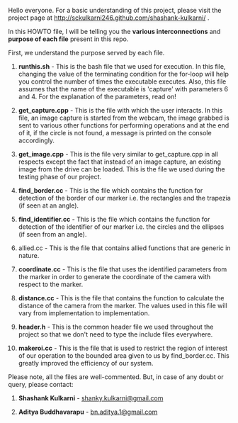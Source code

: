 Hello everyone.
For a basic understanding of this project, please visit the project page at http://sckulkarni246.github.com/shashank-kulkarni/ .

In this HOWTO file, I will be telling you the <strong>various interconnections</strong> and <strong>purpose of each file</strong> present in this repo. 

First, we understand the purpose served by each file.

1) <strong>runthis.sh</strong> - This is the bash file that we used for execution. In this file, changing the value of the terminating condition for the for-loop will help you control the number of times the executable executes. Also, this file assumes that the name of the executable is 'capture' with parameters 6 and 4. For the explanation of the parameters, read on!

2) <strong>get_capture.cpp</strong> - This is the file with which the user interacts. In this file, an image capture is started from the webcam, the image grabbed is sent to various other functions for performing operations and at the end of it, if the circle is not found, a message is printed on the console accordingly.

3) <strong>get_image.cpp</strong> - This is the file very similar to get_capture.cpp in all respects except the fact that instead of an image capture, an existing image from the drive can be loaded. This is the file we used during the testing phase of our project.

4) <strong>find_border.cc</strong> - This is the file which contains the function for detection of the border of our marker i.e. the rectangles and the trapezia (if seen at an angle).

5) <strong>find_identifier.cc</strong> - This is the file which contains the function for detection of the identifier of our marker i.e. the circles and the ellipses (if seen from an angle).
6) allied.cc - This is the file that contains allied functions that are generic in nature.

7) <strong>coordinate.cc</strong> - This is the file that uses the identified parameters from the marker in order to generate the coordinate of the camera with respect to the marker.

8) <strong>distance.cc</strong> - This is the file that contains the function to calculate the distance of the camera from the marker. The values used in this file will vary from implementation to implementation.

9) <strong>header.h</strong> - This is the common header file we used throughout the project so that we don't need to type the include files everywhere.

10) <strong>makeroi.cc</strong> - This is the file that is used to restrict the region of interest of our operation to the bounded area given to us by find_border.cc. This greatly improved the efficiency of our system.
 
Please note, all the files are well-commented. But, in case of any doubt or query, please contact:

1) <strong>Shashank Kulkarni</strong> - shanky.kulkarni@gmail.com

2) <strong>Aditya Buddhavarapu</strong> - bn.aditya.1@gmail.com